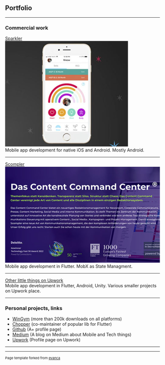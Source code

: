 ## Portfolio

---

### Commercial work

[Sparkler](https://www.playsparkler.org)
<br />
<img src="images/sparkler.jpg"/>
<br />
Mobile app development for native iOS and Android. Mostly Android.

---
[Scompler](https://scompler.com)
<br />
<img src="images/scompler.jpg"/>
<br />
Mobile app development in Flutter. MobX as State Managment.


---
[Other little things on Upwork](https://www.upwork.com/freelancers/ivanterekhin)
<br />
Mobile app development in Flutter, Android, Unity. Various smaller projects on Upwork place.

---

### Personal projects, links

- [WinGym](https://clover-republic.com/) (more than 200k downloads on all platforms)
- [Chopper](https://github.com/lejard-h/chopper) (co-maintainer of popular lib for Flutter)
- [Github](https://github.com/JEuler) (A+ profile page)
- [Medium](https://medium.com/@jeuler) (A blog on Medium about Mobile and Tech things)
- [Upwork](https://www.upwork.com/freelancers/ivanterekhin) (Profile page on Upwork)

---




---
<p style="font-size:11px">Page template forked from <a href="https://github.com/evanca/quick-portfolio">evanca</a></p>
<!-- Remove above link if you don't want to attibute -->
